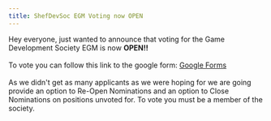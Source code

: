 ```yaml
---
title: ShefDevSoc EGM Voting now OPEN
---
```

Hey everyone, just wanted to announce that voting for the Game Development Society EGM is now **OPEN!!**
\
\
To vote you can follow this link to the google form: [Google Forms](https://forms.gle/gpMctpQhtZzFFXnVA) 
\
\
As we didn't get as many applicants as we were hoping for we are going provide an option to Re-Open Nominations and an option to Close Nominations on positions unvoted for. To vote you must be a member of the society.